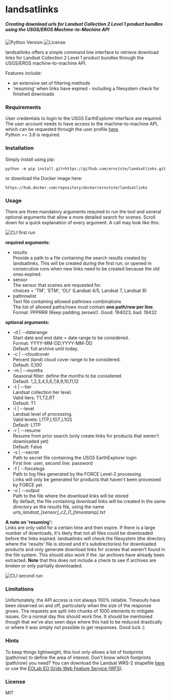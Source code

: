 # landsatlinks


##### Creating download urls for Landsat Collection 2 Level 1 product bundles using the USGS/EROS Machine-to-Machine API
![Python Version](https://img.shields.io/badge/python-%3E=v3.6-blue)
![License](https://img.shields.io/badge/license-MIT-brightgreen) 

landsatlinks offers a simple command line interface to retrieve download links for Landsat Collection 2 Level 1 product bundles through the USGS/EROS machine-to-machine API.

Features include:
  - an extensive set of filtering methods
  - 'resuming' when links have expired - including a filesystem check for finished downloads


### Requirements
User credentials to login to the USGS EarthExplorer interface are required. The user account needs to have access to the machine-to-machine API, which can be requested through the user profile [here](https://ers.cr.usgs.gov/profile/access).\
Python >= 3.6 is required.


### Installation
Simply install using pip:
```
python -m pip install git+https://github.com/ernstste/landsatlinks.git
```
or download the Docker image here:
```
https://hub.docker.com/repository/docker/ernstste/landsatlinks
```

### Usage
There are three mandatory arguments required to run the tool and several optional arguments that allow a more detailed search for scenes. Scroll down for a quick explanation of every argument. A call may look like this:

![CLI first run](https://raw.githubusercontent.com/ernstste/landsatlinks/master/demo/first_run.gif)


__required arguments:__
- results\
  Provide a path to a file containing the search results created by landsatlinks. This will be created during the first run, or opened in consecutive runs when new links need to be created because the old ones expired.
- sensor\
  The sensor that scenes are requested for.\
  choices = 'TM', 'ETM', 'OLI' (Landsat 4/5, Landsat 7, Landsat 8)
- pathrowlist\
  Text file containing allowed pathrows combinations\
  The list of allowed paths/rows must contain __one path/row per line__.\
  Format: PPPRRR (Keep padding zeroes!). Good: 194023, bad: 19432

__optional arguments:__
- -d | --daterange\
  Start date and end date = date range to be considered.\
  Format: YYYY-MM-DD,YYYY-MM-DD\
  Default: full archive until today.
- -c | --cloudcover\
  Percent (land) cloud cover range to be considered.\
  Default: 0,100
- -m | --months\
  Seasonal filter: define the months to be considered.\
  Default: 1,2,3,4,5,6,7,8,9,10,11,12
- -t | --tier\
  Landsat collection tier level.\
  Valid tiers: T1,T2,RT\
  Default: T1
- -l | --level\
  Landsat level of processing.\
  Valid levels: L1TP,L1GT,L1GS\
  Default: L1TP
- -r | --resume\
  Resume from prior search (only create links for products that weren't downloaded yet)\
  Default: False
- -s | --secret\
  Path to secret file containing the USGS EarthExplorer login\
  First line: user, second line: password
- -f | --forcelogs\
  Path to log files generated by the FORCE Level-2 processing\
  Links will only be generated for products that haven't been processed by FORCE yet.
- -o | --output\
  Path to the file where the download links will be stored\
  By default, the file containing download links will be created in the same directory as the results file, using the name _urls\_landsat\_[sensor]\_c2\_l1\_[timestamp].txt_

__A note on 'resuming':__\
Links are only valid for a certain time and then expire. If there is a large number of downloads, it's likely that not all files could be downloaded before the links expired. landsatlinks will check the filesystem (the directory where the 'results' file is stored and it's subdirectories) for downloaded products and only generate download links for scenes that weren't found in the file system. This should also work if the .tar archives have already been extracted. __Note__ that this does not include a check to see if archives are broken or only partially downloaded.

![CLI second run](https://raw.githubusercontent.com/ernstste/landsatlinks/master/demo/consecutive_run.gif)


### Limitations
Unfortunately, the API access is not always 100% reliable. Timeouts have been observed on and off, particularly when the size of the response grows. The requests are split into chunks of 1000 elements to mitigate issues. On a normal day this should work fine. It should be mentioned though that we've also seen days where this had to be reduced drastically or where it was simply not possible to get responses. Good luck :)


### Hints
To keep things lightweight, this tool only allows a list of footprints (path/row) to define the area of interest. Don't know which footprints (path/row) you need? You can download the Landsat WRS-2 shapefile [here](https://www.usgs.gov/media/files/landsat-wrs-2-descending-path-row-shapefile) or use the [EOLab EO Grids Web Feature Service (WFS)](https://ows.geo.hu-berlin.de/services/eo-grids/).

### License
MIT